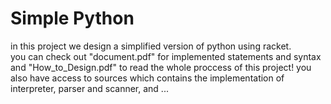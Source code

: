 # Simple Python
in this project we design a simplified version of python using racket. <br>
you can check out "document.pdf" for implemented statements and syntax and "How_to_Design.pdf" to read the whole proccess of this project!
you also have access to sources which contains the implementation of interpreter, parser and scanner, and ...
